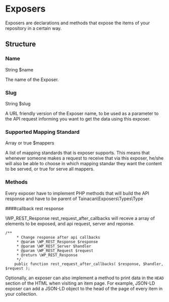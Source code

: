 # Exposers

Exposers are declarations and methods that expose the items of your repository in a certain way.

## Structure

### Name

String $name

The name of the Exposer.

### Slug

String $slug

A URL friendly version of the Exposer name, to be used as a parameter to the API request informing you want to get the data using this exposer.


### Supported Mapping Standard

Array or true $mappers

A list of mapping standards that is exposer supports. This means that whenever someone makes a request to receive that via this exposer, he/she will also be able to choose in which mapping standar they want the content to be served, or true for serve all mappers.


### Methods

Every exposer have to implement PHP methods that will build the API response and have to be parent of Tainacan\Exposers\Types\Type

####callback rest response

\WP_REST_Response rest_request_after_callbacks will receve a array of elements to be exposed, and api request, server and reponse.

	/**
		 * Change response after api callbacks
		 * @param \WP_REST_Response $response
		 * @param \WP_REST_Server $handler
		 * @param \WP_REST_Request $request
		 * @return \WP_REST_Response
		 */
		public function rest_request_after_callbacks( $response, $handler, $request ); 

Optionally, an exposer can also implement a method to print data in the `HEAD` section of the HTML when visiting an item page. For example, JSON-LD exposer can add a JSON-LD object to the head of the page of every item in your collection.